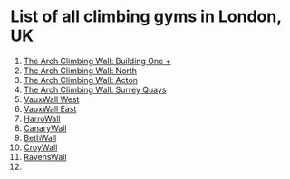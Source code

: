 # List of all climbing gyms in London, UK

1) [The Arch Climbing Wall: Building One +](https://www.archclimbingwall.com/)
2) [The Arch Climbing Wall: North](https://www.archclimbingwall.com/)
3) [The Arch Climbing Wall: Acton](https://www.archclimbingwall.com/)
4) [The Arch Climbing Wall: Surrey Quays](https://www.archclimbingwall.com/)
5) [VauxWall West](https://www.vauxwest.co.uk/)
6) [VauxWall East](https://www.vauxeast.co.uk/)
7) [HarroWall](https://www.harrowall.co.uk/)
8) [CanaryWall](https://www.canarywall.co.uk/)
9) [BethWall](https://www.bethwall.co.uk/)
10) [CroyWall](https://www.croywall.co.uk/)
11) [RavensWall](https://www.ravenswall.co.uk/)
12) 
